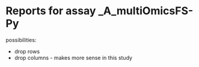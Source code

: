# Reports for assay _A_multiOmicsFS-Py
possibilities:
- drop rows
- drop columns - makes more sense in this study